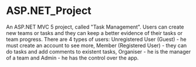 # ASP.NET_Project
 An ASP.NET MVC 5 project, called "Task Management". Users can create new teams or tasks and they can keep a better evidence of their tasks or team progress. There are 4 types of users: Unregistered User (Guest) - he must create an account to see more, Member (Registered User) - they can do tasks and add comments to existent tasks, Organiser - he is the manager of a team and Admin - he has the control over the app.
